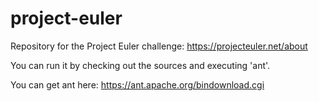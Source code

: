 project-euler
=============

Repository for the Project Euler challenge: https://projecteuler.net/about

You can run it by checking out the sources and executing 'ant'.

You can get ant here: https://ant.apache.org/bindownload.cgi
